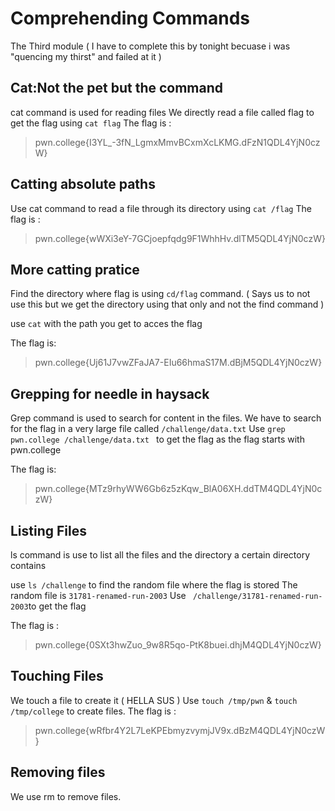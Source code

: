 # Comprehending Commands
 The Third module ( I have to complete this by tonight becuase i was "quencing my thirst" and failed at it )

## Cat:Not the pet but the command

cat command is used for reading files 
We directly read a file called flag to  get the flag using `cat flag`
The flag is :
>pwn.college{I3YL_-3fN_LgmxMmvBCxmXcLKMG.dFzN1QDL4YjN0czW}

## Catting absolute paths 
Use cat command to read a file through its directory using `cat /flag`
The flag is :
>pwn.college{wWXi3eY-7GCjoepfqdg9F1WhhHv.dlTM5QDL4YjN0czW}

## More catting pratice 
Find the directory where flag is using `cd/flag` command. ( Says us to not use this but we get the directory using that only and not the find command )

use `cat` with the path you get to acces the flag 

The flag is:
>pwn.college{Uj61J7vwZFaJA7-EIu66hmaS17M.dBjM5QDL4YjN0czW}

## Grepping for needle in haysack

 Grep command is used to search for content in the files. 
 We have to search for the flag in a very large file called `/challenge/data.txt`
 Use `grep pwn.college /challenge/data.txt ` to get the flag as the flag starts with pwn.college

The flag is:
>pwn.college{MTz9rhyWW6Gb6z5zKqw_BlA06XH.ddTM4QDL4YjN0czW}

## Listing Files
ls command is use to list all the files and the directory a certain directory contains 

use `ls /challenge` to find the random file where the flag is stored 
The random file is `31781-renamed-run-2003`
Use ` /challenge/31781-renamed-run-2003`to get the flag 

The flag is :
>pwn.college{0SXt3hwZuo_9w8R5qo-PtK8buei.dhjM4QDL4YjN0czW}

## Touching Files
We touch  a file to create it ( HELLA SUS ) 
Use `touch /tmp/pwn` & `touch /tmp/college` to create files. 
The flag is : 
>pwn.college{wRfbr4Y2L7LeKPEbmyzvymjJV9x.dBzM4QDL4YjN0czW}

## Removing files 
We use rm to remove files.
